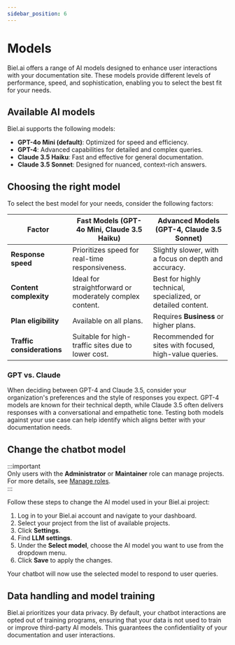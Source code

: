 ```yaml
---
sidebar_position: 6
---
```


# Models

Biel.ai offers a range of AI models designed to enhance user interactions with your documentation site. These models provide different levels of performance, speed, and sophistication, enabling you to select the best fit for your needs.

## Available AI models

Biel.ai supports the following models:

- **GPT-4o Mini (default)**: Optimized for speed and efficiency.  
- **GPT-4**: Advanced capabilities for detailed and complex queries.  
- **Claude 3.5 Haiku**: Fast and effective for general documentation.  
- **Claude 3.5 Sonnet**: Designed for nuanced, context-rich answers.  

## Choosing the right model

To select the best model for your needs, consider the following factors:

| **Factor**              | **Fast Models (GPT-4o Mini, Claude 3.5 Haiku)**       | **Advanced Models (GPT-4, Claude 3.5 Sonnet)**   |
|-------------------------|------------------------------------------------------|--------------------------------------------------|
| **Response speed**       | Prioritizes speed for real-time responsiveness.       | Slightly slower, with a focus on depth and accuracy. |
| **Content complexity**   | Ideal for straightforward or moderately complex content. | Best for highly technical, specialized, or detailed content. |
| **Plan eligibility**     | Available on all plans.                               | Requires **Business** or higher plans.        |
| **Traffic considerations** | Suitable for high-traffic sites due to lower cost.     | Recommended for sites with focused, high-value queries. |

### GPT vs. Claude

When deciding between GPT-4 and Claude 3.5, consider your organization's preferences and the style of responses you expect. GPT-4 models are known for their technical depth, while Claude 3.5 often delivers responses with a conversational and empathetic tone. Testing both models against your use case can help identify which aligns better with your documentation needs.

## Change the chatbot model

:::important  
Only users with the **Administrator** or **Maintainer** role can manage projects. For more details, see [Manage roles](../administration/roles.md).  
:::

Follow these steps to change the AI model used in your Biel.ai project:

1. Log in to your Biel.ai account and navigate to your dashboard.  
2. Select your project from the list of available projects.  
3. Click **Settings**.
4. Find **LLM settings**.
4. Under the **Select model**, choose the AI model you want to use from the dropdown menu.  
5. Click **Save** to apply the changes.  

Your chatbot will now use the selected model to respond to user queries.  

## Data handling and model training

Biel.ai prioritizes your data privacy. By default, your chatbot interactions are opted out of training programs, ensuring that your data is not used to train or improve third-party AI models. This guarantees the confidentiality of your documentation and user interactions.
